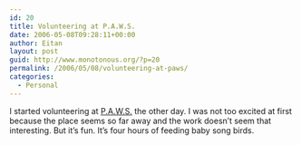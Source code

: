 ```yaml
---
id: 20
title: Volunteering at P.A.W.S.
date: 2006-05-08T09:28:11+00:00
author: Eitan
layout: post
guid: http://www.monotonous.org/?p=20
permalink: /2006/05/08/volunteering-at-paws/
categories:
  - Personal
---
```

I started volunteering at [P.A.W.S.](http://www.paws.org) the other day. I was not too excited at first because the place seems so far away and the work doesn&#8217;t seem that interesting. But it&#8217;s fun. It&#8217;s four hours of feeding baby song birds.